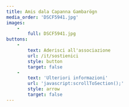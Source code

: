 ```yaml
---
title: Amis dala Capanna Gambarögn
media_order: 'DSCF5941.jpg'
images:
    -
        full: DSCF5941.jpg
buttons:
    -
        text: Aderisci all'associazione
        url: /it/sostienici
        style: button
        target: false
    -
        text: 'Ulteriori informazioni'
        url: 'javascript:scrollToSection();'
        style: arrow
        target: false
---
```



